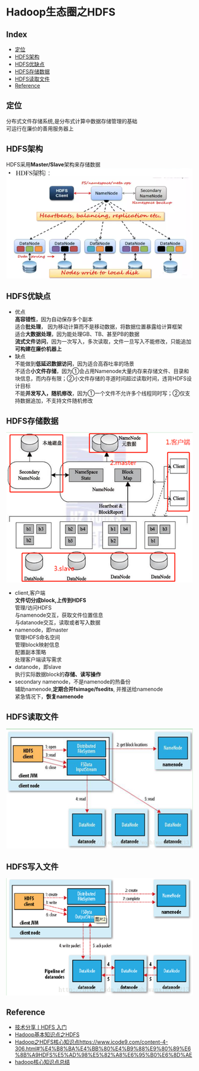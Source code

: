 Hadoop生态圈之HDFS
===

Index
---
- [定位](#定位)
- [HDFS架构](#HDFS架构)
- [HDFS优缺点](#HDFS优缺点)
- [HDFS存储数据](#HDFS存储数据)
- [HDFS读取文件](#HDFS读取文件)
- [Reference](#Reference)

## 定位
分布式文件存储系统,是分布式计算中数据存储管理的基础<br/>
可运行在廉价的善用服务器上

## HDFS架构
HDFS采用**Master/Slave**架构来存储数据
![示例](../图片/HDFS架构.png)

## HDFS优缺点
- 优点<br/>
**高容错性**，因为自动保存多个副本<br/>
适合**批处理**， 因为移动计算而不是移动数据，将数据位置暴露给计算框架<br/>
适合**大数据处理**，因为能处理GB、TB、甚至PB的数据<br/>
**流式文件访问**，因为一次写入，多次读取，文件一旦写入不能修改，只能追加<br/>
**可构建在廉价机器上**<br/>
- 缺点<br/>
不能做到**低延迟数据访问**，因为适合高吞吐率的场景<br/>
不适合**小文件存储**，因为①会占用Namenode大量内存来存储文件、目录和块信息，而内存有限；②小文件存储的寻道时间超过读取时间，违背HDFS设计目标<br/>
不能**并发写入，随机修改**，因为①一个文件不允许多个线程同时写；②仅支持数据追加，不支持文件随机修改<br/>

## HDFS存储数据
![示例图](../图片/存储示例图.png)
- client,客户端<br/>
**文件切分成block,上传到HDFS**<br/>
管理/访问HDFS<br/>
与namenode交互，获取文件位置信息<br/>
与datanode交互，读取或者写入数据<br/>
- namenode，即master<br/>
管理HDFS命名空间<br/>
管理block映射信息<br/>
配置副本策略<br/>
处理客户端读写需求<br/>
- datanode，即slave<br/>
执行实际数据block的**存储、读写操作**<br/>
- secondary namenode，不是namenode的热备份<br/>
辅助namenode,**定期合并fsimage/fsedits**, 并推送给namenode<br/>
紧急情况下，**恢复namenode**<br/>

## HDFS读取文件
![示例图](../图片/读取示例图.png)

## HDFS写入文件
![示例图](../图片/写入示例图.png)


## Reference
- [技术分享丨HDFS 入门](https://zhuanlan.zhihu.com/p/21249592)
- [Hadoop基本知识点之HDFS](https://www.jianshu.com/p/0f6b0088e2f3)
- [Hadoop之HDFS核心知识点](https://www.icode9.com/content-4-306.html#%E4%B8%BA%E4%BB%80%E4%B9%88%E9%80%89%E6%8B%A9HDFS%E5%AD%98%E5%82%A8%E6%95%B0%E6%8D%AE)https://www.icode9.com/content-4-306.html#%E4%B8%BA%E4%BB%80%E4%B9%88%E9%80%89%E6%8B%A9HDFS%E5%AD%98%E5%82%A8%E6%95%B0%E6%8D%AE
- [hadoop核心知识点总结](https://blog.csdn.net/wl1411956542/article/details/52817601)
